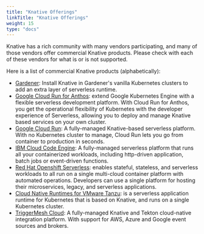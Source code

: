 ```yaml
---
title: "Knative Offerings"
linkTitle: "Knative Offerings"
weight: 15
type: "docs"
---
```


Knative has a rich community with many vendors participating, and many of those
vendors offer commercial Knative products.  Please check with each of these
vendors for what is or is not supported.

<!-- TODO: Talk about criteria for inclusion here?  a la Conformance -->

Here is a list of commercial Knative products (alphabetically):

- [Gardener](https://gardener.cloud/documentation/tutorials/knative-install/): Install Knative in Gardener's vanilla Kubernetes clusters to add an extra layer of serverless runtime.
- [Google Cloud Run for Anthos](https://cloud.google.com/run/docs/gke/setup): extend Google Kubernetes Engine with a flexible serverless development platform. With Cloud Run for Anthos, you get the operational flexibility of Kubernetes with the developer experience of Serverless, allowing you to deploy and manage Knative based services on your own cluster.
- [Google Cloud Run](https://cloud.google.com/run/docs/setup): A fully-managed Knative-based serverless platform. With no Kubernetes cluster to manage, Cloud Run lets you go from container to production in seconds.
- [IBM Cloud Code Engine](https://cloud.ibm.com/codeengine): A fully-managed serverless platform that runs all your containerized workloads, including http-driven application, batch jobs or event-driven functions.
- [Red Hat Openshift Serverless](https://docs.openshift.com/container-platform/4.6/serverless/serverless-getting-started.html): enables stateful, stateless, and serverless workloads to all run on a single multi-cloud container platform with automated operations. Developers can use a single platform for hosting their microservices, legacy, and serverless applications.
- [Cloud Native Runtimes for VMware Tanzu](https://docs.vmware.com/en/Cloud-Native-Runtimes-for-VMware-Tanzu/0.2/tanzu-cloud-native-runtimes-02/GUID-serverless-overview.html): is a serverless application runtime for Kubernetes that is based on Knative, and runs on a single Kubernetes cluster.
- [TriggerMesh Cloud](https://cloud.triggermesh.io): A fully-managed Knative and Tekton cloud-native integration platform. With support for AWS, Azure and Google event sources and brokers.

<!-- TODO: In which category do we put SAP/Kyma? -->

<!-- TODO(you!): Add a new section if your project builds ON Knative (vs. offering it directly)  -->
